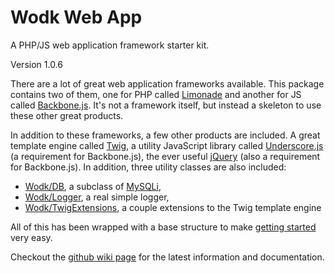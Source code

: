 # Wodk Web App #

A PHP/JS web application framework starter kit.

Version 1.0.6

There are a lot of great web application frameworks available. This package contains two of them, one for PHP called [Limonade][] and another for JS called [Backbone.js][]. It's not a framework itself, but instead a skeleton to use these other great products. 

In addition to these frameworks, a few other products are included. A great template engine called [Twig][], a utility JavaScript library called [Underscore.js][] (a requirement for Backbone.js), the ever useful [jQuery][] (also a requirement for Backbone.js). In addition, three utility classes are also included: 
* [Wodk/DB][wdb], a subclass of [MySQLi][], 
* [Wodk/Logger][wlog], a real simple logger, 
* [Wodk/TwigExtensions][wtx], a couple extensions to the Twig template engine

All of this has been wrapped with a base structure to make [getting started][] very easy.

Checkout the [github wiki page][] for the latest information and documentation.

[Limonade]: https://github.com/sofadesign/limonade
[Backbone.js]: http://documentcloud.github.com/backbone/
[Twig]: http://twig.sensiolabs.org/
[Underscore.js]: http://documentcloud.github.com/underscore/
[jQuery]: http://jquery.com/
[wdb]: https://github.com/wilsonodk/Wodk-Web-App/wiki/Wodk-DB
[MySQLi]: http://us1.php.net/manual/en/book.mysqli.php
[wlog]: https://github.com/wilsonodk/Wodk-Web-App/wiki/Wodk-Logger
[wtx]: https://github.com/wilsonodk/Wodk-Web-App/wiki/Wodk-TwigExtensions
[getting started]: https://github.com/wilsonodk/Wodk-Web-App/wiki/Getting-Started
[github wiki page]: https://github.com/wilsonodk/Wodk-Web-App/wiki
